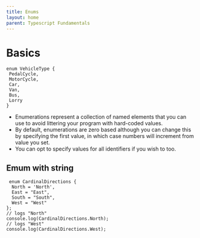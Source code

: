 ```yaml
---
title: Enums
layout: home
parent: Typescript Fundamentals
---
```


# Basics
 
```tsx
enum VehicleType {
 PedalCycle,
 MotorCycle,
 Car,
 Van,
 Bus,
 Lorry
}
```

* Enumerations represent a collection of named elements that you can use to avoid littering your program with hard-coded values.
* By default, enumerations are zero based although you can change this by specifying the first value, in which case numbers will 
increment from value you set. 
* You can opt to specify values for all identifiers if you wish to too.

## Emum with string
```tsx
 enum CardinalDirections {
  North = 'North',
  East = "East",
  South = "South",
  West = "West"
};
// logs "North"
console.log(CardinalDirections.North);
// logs "West"
console.log(CardinalDirections.West);
```
